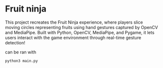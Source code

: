 # Fruit ninja
This project recreates the Fruit Ninja experience, where players slice moving circles representing fruits using hand gestures captured by OpenCV and MediaPipe. 
Built with Python, OpenCV, MediaPipe, and Pygame, it lets users interact with the game environment through real-time gesture detection!

can be ran with
```
python3 main.py
```
